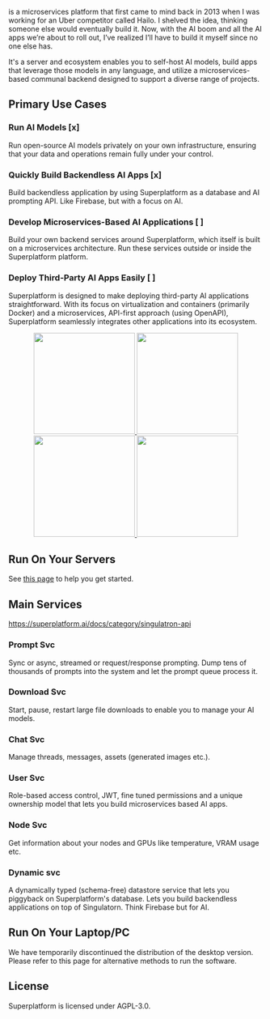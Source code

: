


 is a microservices platform that first came to mind back in 2013 when I was working for an Uber competitor called Hailo. I shelved the idea, thinking someone else would eventually build it. Now, with the AI boom and all the AI apps we’re about to roll out, I’ve realized I’ll have to build it myself since no one else has.

It's a server and ecosystem enables you to self-host AI models, build apps that leverage those models in any language, and utilize a microservices-based communal backend designed to support a diverse range of projects.

## Primary Use Cases

### Run AI Models [x]

Run open-source AI models privately on your own infrastructure, ensuring that your data and operations remain fully under your control.

### Quickly Build Backendless AI Apps [x]

Build backendless application by using Superplatform as a database and AI prompting API. Like Firebase, but with a focus on AI.

### Develop Microservices-Based AI Applications [ ]

Build your own backend services around Superplatform, which itself is built on a microservices architecture. Run these services outside or inside the Superplatform platform.

### Deploy Third-Party AI Apps Easily [ ]

Superplatform is designed to make deploying third-party AI applications straightforward. With its focus on virtualization and containers (primarily Docker) and a microservices, API-first approach (using OpenAPI), Superplatform seamlessly integrates other applications into its ecosystem.

<p align="center">
  <a href="https://singulatron.com/assets/chat.png?refresh=3" target="_blank">
    <img width="200px" src="https://singulatron.com/assets/thumbnail/chat.png?refresh=3" />
  </a>
  <a href="https://singulatron.com/assets/model-explorer.png?refresh=3" target="_blank">
    <img width="200px" src="https://singulatron.com/assets/thumbnail/model-explorer.png?refresh=3" />
  </a>
  <a href="https://singulatron.com/assets/permissions.png?refresh=3" target="_blank">
    <img width="200px" src="https://singulatron.com/assets/thumbnail/permissions.png?refresh=3" />
  </a>
  <a href="https://singulatron.com/assets/api.png?refresh=3" target="_blank">
    <img width="200px" src="https://singulatron.com/assets/thumbnail/api.png?refresh=3" />
  </a>
</p>

## Run On Your Servers

See [this page](https://superplatform.ai/docs/category/running) to help you get started.

## Main Services

https://superplatform.ai/docs/category/singulatron-api

### Prompt Svc

Sync or async, streamed or request/response prompting. Dump tens of thousands of prompts into the system and let the prompt queue process it.

### Download Svc

Start, pause, restart large file downloads to enable you to manage your AI models.

### Chat Svc

Manage threads, messages, assets (generated images etc.).

### User Svc

Role-based access control, JWT, fine tuned permissions and a unique ownership model that lets you build microservices based AI apps.

### Node Svc

Get information about your nodes and GPUs like temperature, VRAM usage etc.

### Dynamic svc

A dynamically typed (schema-free) datastore service that lets you piggyback on Superplatform's database. Lets you build backendless applications on top of Singulatorn. Think Firebase but for AI.

## Run On Your Laptop/PC

We have temporarily discontinued the distribution of the desktop version. Please refer to this page for alternative methods to run the software.

## License

Superplatform is licensed under AGPL-3.0.
